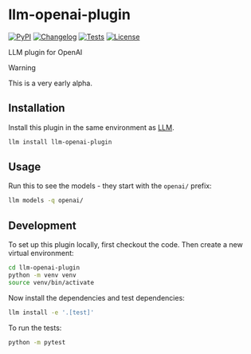 # llm-openai-plugin

[![PyPI](https://img.shields.io/pypi/v/llm-openai-plugin.svg)](https://pypi.org/project/llm-openai-plugin/)
[![Changelog](https://img.shields.io/github/v/release/simonw/llm-openai-plugin?include_prereleases&label=changelog)](https://github.com/simonw/llm-openai-plugin/releases)
[![Tests](https://github.com/simonw/llm-openai-plugin/actions/workflows/test.yml/badge.svg)](https://github.com/simonw/llm-openai-plugin/actions/workflows/test.yml)
[![License](https://img.shields.io/badge/license-Apache%202.0-blue.svg)](https://github.com/simonw/llm-openai-plugin/blob/main/LICENSE)

LLM plugin for OpenAI

> [!WARNING]  
> This is a very early alpha.

## Installation

Install this plugin in the same environment as [LLM](https://llm.datasette.io/).
```bash
llm install llm-openai-plugin
```
## Usage

Run this to see the models - they start with the `openai/` prefix:

```bash
llm models -q openai/
```

## Development

To set up this plugin locally, first checkout the code. Then create a new virtual environment:
```bash
cd llm-openai-plugin
python -m venv venv
source venv/bin/activate
```
Now install the dependencies and test dependencies:
```bash
llm install -e '.[test]'
```
To run the tests:
```bash
python -m pytest
```
